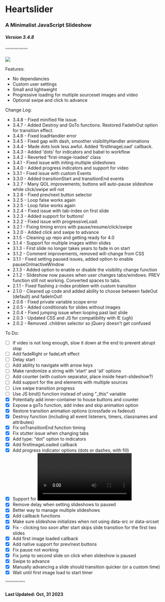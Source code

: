 # Heartslider

### A Minimalist JavaScript Slideshow

##### Version 3.4.8

'''''''''''''''''

[![](https://data.jsdelivr.com/v1/package/gh/austenhart/heartslider/badge)](https://www.jsdelivr.com/package/gh/austenhart/heartslider)

Features:

-   No dependancies
-   Custom user settings
-   Small and lightweight
-   Progressive loading for multiple sourceset images and video
-   Optional swipe and click to advance

Change Log:

-   3.4.8 - Fixed minified file issue.
-   3.4.7 - Added Destroy and GoTo functions. Restored FadeInOut option for transition effect.
-   3.4.6 - Fixed loadHandler error
-   3.4.5 - Fixed gap with dash, smoother visibilityHandler animations
-   3.4.4 - Made dots look less awful. Added 'firstImageLoad' callback.
-   3.4.3 - Added 'dots' for indicators and babel to workflow
-   3.4.2 - Reverted 'first-image-loaded' class
-   3.4.1 - Fixed issue with initing multiple slideshows
-   3.4.0 - Added progress indicators and support for video
-   3.3.1 - Fixed issue with custom Events
-   3.3.0 - Added transitionStart and transitionEnd events
-   3.2.7 - Many QOL improvements; buttons will auto-pause slideshow while click/swipe will not
-   3.2.6 - Fixed prev/next button selector
-   3.2.5 - Loop false works again
-   3.2.5 - Loop false works again
-   3.2.4 - Fixed issue with tab-index on first slide
-   3.2.3 - Added support for buttons!
-   3.2.2 - Fixed issue with progressiveLoad.
-   3.2.1 - Fixing timing errors with pause/resume/click/swipe
-   3.2.0 - Added click and swipe to advance
-   3.1.5 - Cleaning up repo and getting ready for 4.0
-   3.1.4 - Support for multiple images within slides
-   3.1.3 - First slide no longer takes years to fade in on start
-   3.1.2 - Comment improvements, removed will-change from CSS
-   3.1.1 - Fixed setting paused issues, added option to enable pauseOnInactiveWindow
-   2.1.3 - Added option to enable or disable the visibility change function
-   2.1.2 - Slideshow now pauses when user changes tabs/windows. PREV function still not working. Converted spaces to tabs.
-   2.1.1 - Fixed flashing z-index problem with custom transition
-   2.1.0 - Cleaned up code and added ability to choose between fadeOut (default) and fadeInOut!
-   2.0.6 - Fixed private variable scope error
-   2.0.5 - Added conditionals for slides without images
-   2.0.4 - Fixed jumping issue when looping past last slide
-   2.0.3 - Updated CSS and JS for compatibility with IE (ugh)
-   2.0.2 - Removed .children selector so jQuery doesn't get confused

To Do:

-   [ ] If video is not long enough, slow it down at the end to prevent abrupt stop
-   [ ] Add fadeRight or fadeLeft effect
-   [ ] Delay start
-   [ ] Add ability to navigate with arrow keys
-   [ ] Make randomize a string with 'start' and 'all' options
-   [ ] Add counter (with custom separator, place inside heart-slideshow?)
-   [ ] Add support for the <picture> and elements with multiple sources
-   [ ] Live swipe transition progress
-   [ ] Use JS bind() function instead of using "\_this" variable
-   [x] Potentially add inner-container to house buttons and counter
-   [x] Expose a goTo function, add index and skip animation option
-   [x] Restore transition animation options (crossfade vs fadeout)
-   [x] Destroy function (including all event listeners, timers, classnames and attributes)
-   [x] Fix onTransitionEnd function timing
-   [x] Fix stutter issue when changing tabs
-   [x] Add type: "dot" option to indicators
-   [x] Add firstImageLoaded callback
-   [x] Add progress indicator options (dots or dashes, with fill)
-   [x] Support for <video>
-   [x] Remove delay when setting slideshows to paused
-   [x] Better way to manage multiple slideshows
-   [x] Add callback functions
-   [x] Make sure slideshow initializes when not using data-src or data-srcset
-   [x] Fix - clicking too soon after start skips slide transition for the first two slides
-   [x] Add first image loaded callback
-   [x] Add native support for prev/next buttons
-   [x] Fix pause not working
-   [x] Fix jump to second slide on click when slideshow is paused
-   [x] Swipe to advance
-   [x] Manually advancing a slide should transition quicker (or a custom time)
-   [x] Wait until first image load to start timer

'''''''''''''''

#### Last Updated: Oct, 31 2023
